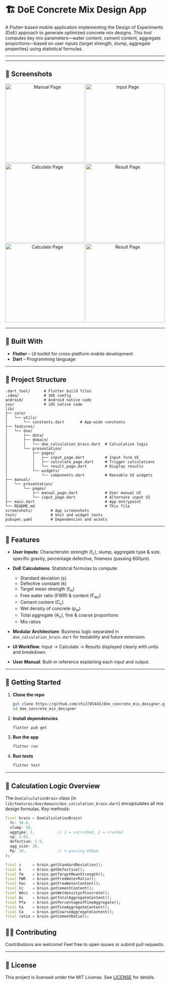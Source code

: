 # 🏗️ DoE Concrete Mix Design App

A Flutter-based mobile application implementing the Design of Experiments (DoE) approach to generate optimized concrete mix designs. This tool computes key mix parameters—water content, cement content, aggregate proportions—based on user inputs (target strength, slump, aggregate properties) using statistical formulas.

---

---

## 📸 Screenshots

<div align="center">
  <img src="screenshots/0.png" alt="Manual Page" width="250"/>
  <img src="screenshots/1.png" alt="Input Page" width="250"/>
  <img src="screenshots/2.png" alt="Calculate Page" width="250"/>
  <img src="screenshots/3.png" alt="Result Page" width="250"/>
    <img src="screenshots/4.png" alt="Calculate Page" width="250"/>
  <img src="screenshots/5.png" alt="Result Page" width="250"/>
</div>

---

## 📱 Built With

- **Flutter** – UI toolkit for cross-platform mobile development
- **Dart** – Programming language

---

## 📂 Project Structure

```text
.dart_tool/      # Flutter build files
.idea/           # IDE config
android/         # Android native code
ios/             # iOS native code
lib/
├── core/
│   └── utils/
│       └── constants.dart       # App-wide constants
├── features/
│   └── doe/
│       ├── data/
│       ├── domain/
│       │   └── doe_calculation_brain.dart  # Calculation logic
│       └── presentation/
│           ├── pages/
│           │   ├── input_page.dart         # Input form UI
│           │   ├── calculate_page.dart     # Trigger calculations
│           │   └── result_page.dart        # Display results
│           └── widgets/
│               └── components.dart         # Reusable UI widgets
├── manual/
│   └── presentation/
│       └── pages/
│           ├── manual_page.dart            # User manual UI
│           └── input_page.dart             # Alternate input UI
├── main.dart                               # App entrypoint
└── README.md                               # This file
screenshots/        # App screenshots
test/               # Unit and widget tests
pubspec.yaml        # Dependencies and assets

```

---

## 🎯 Features

- **User Inputs**: Characteristic strength (f<sub>c</sub>), slump, aggregate type & size, specific gravity, percentage defective, fineness (passing 600µm).
- **DoE Calculations**: Statistical formulas to compute:

  - Standard deviation (s)
  - Defective constant (k)
  - Target mean strength (f<sub>m</sub>)
  - Free water ratio (FWR) & content (F<sub>wc</sub>)
  - Cement content (C<sub>c</sub>)
  - Wet density of concrete (ρ<sub>w</sub>)
  - Total aggregate (A<sub>c</sub>), fine & coarse proportions
  - Mix ratios

- **Modular Architecture**: Business logic separated in `doe_calculation_brain.dart` for testability and future extension.
- **UI Workflow**: Input → Calculate → Results displayed clearly with units and breakdown.
- **User Manual**: Built-in reference explaining each input and output.

---

## 🚀 Getting Started

1. **Clone the repo**

   ```bash
   git clone https://github.com/chi2785443/doe_concrete_mix_designer.git
   cd doe_concrete_mix_designer
   ```

2. **Install dependencies**

   ```bash
   flutter pub get
   ```

3. **Run the app**

   ```bash
   flutter run
   ```

4. **Run tests**

   ```bash
   flutter test
   ```

---

## 🧮 Calculation Logic Overview

The `DoeCalculationBrain` class (in `lib/features/doe/domain/doe_calculation_brain.dart`) encapsulates all mix design formulas. Key methods:

```dart
final brain = DoeCalculationBrain(
  fc: 30.0,
  slump: 50,
  aggtype: 2,          // 1 = uncrushed, 2 = crushed
  sg: 2.65,
  defective: 2.5,
  agg_size: 20,
  Pp: 10,              // % passing 600µm
);

final s     = brain.getStandardDeviation();
final k     = brain.getDefective();
final fm    = brain.getTargetMeanStrength();
final FWR   = brain.getFreeWaterRatio();
final Fwc   = brain.getFreeWaterContent();
final Cc    = brain.getCementContent();
final Wdcc  = brain.getWetdensityofConcrete();
final Ac    = brain.getTotalAggregateContent();
final Pfa   = brain.getPercentageofFineAggregate();
final Fa    = brain.getFineAggregateContent();
final Ca    = brain.getCoarseAggregateContent();
final ratio = brain.getCementRatio();
```



## 👨‍💻 Contributing

Contributions are welcome! Feel free to open issues or submit pull requests.

---

## 📄 License

This project is licensed under the MIT License. See [LICENSE](LICENSE) for details.
